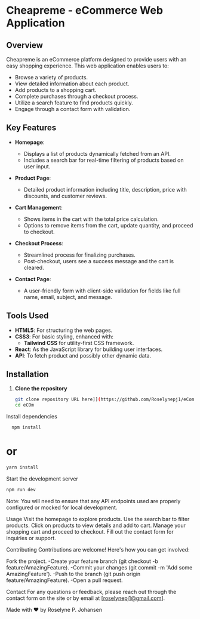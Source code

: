 
# Cheapreme - eCommerce Web Application

## Overview

Cheapreme is an eCommerce platform designed to provide users with an easy shopping experience. This web application enables users to:

- Browse a variety of products.
- View detailed information about each product.
- Add products to a shopping cart.
- Complete purchases through a checkout process.
- Utilize a search feature to find products quickly.
- Engage through a contact form with validation.

## Key Features

- **Homepage**: 
  - Displays a list of products dynamically fetched from an API.
  - Includes a search bar for real-time filtering of products based on user input.

- **Product Page**: 
  - Detailed product information including title, description, price with discounts, and customer reviews.

- **Cart Management**: 
  - Shows items in the cart with the total price calculation.
  - Options to remove items from the cart, update quantity, and proceed to checkout.

- **Checkout Process**: 
  - Streamlined process for finalizing purchases.
  - Post-checkout, users see a success message and the cart is cleared.

- **Contact Page**: 
  - A user-friendly form with client-side validation for fields like full name, email, subject, and message.

## Tools Used

- **HTML5**: For structuring the web pages.
- **CSS3**: For basic styling, enhanced with:
  - **Tailwind CSS** for utility-first CSS framework.
- **React**: As the JavaScript library for building user interfaces.
- **API**: To fetch product and possibly other dynamic data.

## Installation 

1. **Clone the repository**
   ```sh
   git clone repository URL here]](https://github.com/Roselynepj1/eCom.git
   cd eCOm

Install dependencies
```sh
  npm install
```
# or 
```sh
yarn install
```
Start the development server
```sh
npm run dev
``` 
Note: You will need to ensure that any API endpoints used are properly configured or mocked for local development.

Usage
Visit the homepage to explore products.
Use the search bar to filter products.
Click on products to view details and add to cart.
Manage your shopping cart and proceed to checkout.
Fill out the contact form for inquiries or support.

Contributing
Contributions are welcome! Here's how you can get involved:

Fork the project.
-Create your feature branch (git checkout -b feature/AmazingFeature).
-Commit your changes (git commit -m 'Add some AmazingFeature').
-Push to the branch (git push origin feature/AmazingFeature).
-Open a pull request.
 

Contact
For any questions or feedback, please reach out through the contact form on the site or by email at [roselynepj1@gmail.com].

Made with ❤️ by Roselyne P. Johansen
